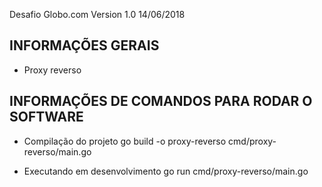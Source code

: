 Desafio Globo.com Version 1.0 14/06/2018

INFORMAÇÕES GERAIS
-------------------

- Proxy reverso


INFORMAÇÕES DE COMANDOS PARA RODAR O SOFTWARE
----------------------------------------------

- Compilação do projeto
go build -o proxy-reverso cmd/proxy-reverso/main.go

- Executando em desenvolvimento
go run cmd/proxy-reverso/main.go
